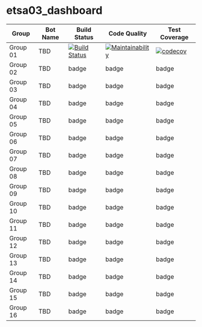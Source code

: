# etsa03_dashboard


| Group | Bot Name | Build Status  | Code Quality | Test Coverage |
| ------------- | ------------- | ------------- | ------------ | -------------------- |
| Group 01 | TBD | [![Build Status](https://travis-ci.com/lunduniversity-etsa03-2020/group01.svg?token=5APFjNjjtcXBExwy1SfH&branch=master)](https://travis-ci.com/lunduniversity-etsa03-2020/group01) | [![Maintainability](https://api.codeclimate.com/v1/badges/f8d1ac337bd813db9de4/maintainability)](https://codeclimate.com/repos/5e4eeae87da14c5f6c0114fe/maintainability) | [![codecov](https://codecov.io/gh/lunduniversity-etsa03-2020/group01/branch/master/graph/badge.svg?token=EDb7c1hZTb)](https://codecov.io/gh/lunduniversity-etsa03-2020/group01) |
| Group 02 | TBD | badge | badge | badge |
| Group 03 | TBD | badge | badge | badge |
| Group 04 | TBD | badge | badge | badge |
| Group 05 | TBD | badge | badge | badge |
| Group 06 | TBD | badge | badge | badge |
| Group 07 | TBD | badge | badge | badge |
| Group 08 | TBD | badge | badge | badge |
| Group 09 | TBD | badge | badge | badge |
| Group 10 | TBD | badge | badge | badge |
| Group 11 | TBD | badge | badge | badge |
| Group 12 | TBD | badge | badge | badge |
| Group 13 | TBD | badge | badge | badge |
| Group 14 | TBD | badge | badge | badge |
| Group 15 | TBD | badge | badge | badge |
| Group 16 | TBD | badge | badge | badge |
